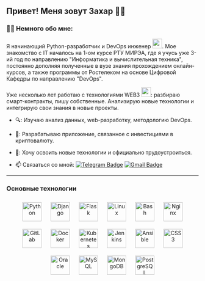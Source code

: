 Привет! Меня зовут Захар 🤟🏾
---

### :man_technologist: Немного обо мне:
Я начинающий Python-разработчик и DevOps инженер <img src="https://media.giphy.com/media/3oKIPnAiaMCws8nOsE/giphy.gif" width="25px">. Мое знакомство с IT началось на 1-ом курсе РТУ МИРЭА, где я учусь уже 3-ий год по направлению "Информатика и вычислительная техника", постоянно дополняя полученные в вузе знания прохождением онлайн-курсов, а также программы от Ростелеком на основе Цифровой Кафедры по направлению "DevOps".

Уже несколько лет работаю с технологиями WEB3 <img src="https://media.giphy.com/media/v0u7eU0nSmOJ0hGf6n/giphy.gif" width="25px">: разбираю смарт-контракты, пишу собственные. Анализирую новые технологии и интегрирую свои знания в новые проекты.

- 🔍: Изучаю анализ данных, web-разработку, методологию DevOps. 

- 🚀: Разрабатываю приложение, связанное с инвестициями в криптовалюту.

- 👜: Хочу освоить новые технологии и официально трудоустроиться.

- :mailbox: Связаться со мной: [![Telegram Badge](https://img.shields.io/badge/-Dvurechensky_Zakhar-blue?style=flat&logo=Telegram&logoColor=white)](https://t.me/zakhardenn) [![Gmail Badge](https://img.shields.io/badge/-Gmail-red?style=flat&logo=Gmail&logoColor=white)](mailto:zakhardenn@gmail.com)

---
### Основные технологии  
<div align="center">  
<a href="https://www.python.org/" target="_blank"><img style="margin: 10px" src="https://profilinator.rishav.dev/skills-assets/python-original.svg" alt="Python" height="50" /></a>  
<a href="https://www.djangoproject.com/" target="_blank"><img style="margin: 10px" src="https://profilinator.rishav.dev/skills-assets/django-original.svg" alt="Django" height="50" /></a> 
<a href="https://flask.palletsprojects.com/" target="_blank"><img style="margin: 10px" src="https://profilinator.rishav.dev/skills-assets/flask.png" alt="Flask" height="50" /></a>  
<a href="https://www.linux.org/" target="_blank"><img style="margin: 10px" src="https://profilinator.rishav.dev/skills-assets/linux-original.svg" alt="Linux" height="50" /></a>  
<a href="https://www.gnu.org/software/bash/" target="_blank"><img style="margin: 10px" src="https://profilinator.rishav.dev/skills-assets/gnu_bash-icon.svg" alt="Bash" height="50" /></a>  
<a href="https://www.nginx.com/" target="_blank"><img style="margin: 10px" src="https://profilinator.rishav.dev/skills-assets/nginx-original.svg" alt="Nginx" height="50" /></a>  
<a href="https://about.gitlab.com/" target="_blank"><img style="margin: 10px" src="https://profilinator.rishav.dev/skills-assets/gitlab.svg" alt="GitLab" height="50" /></a>  
<a href="https://www.docker.com/" target="_blank"><img style="margin: 10px" src="https://profilinator.rishav.dev/skills-assets/docker-original-wordmark.svg" alt="Docker" height="50" /></a>  
<a href="https://kubernetes.io/" target="_blank"><img style="margin: 10px" src="https://profilinator.rishav.dev/skills-assets/kubernetes-icon.svg" alt="Kubernetes" height="50" /></a>  
<a href="https://www.jenkins.io/" target="_blank"><img style="margin: 10px" src="https://profilinator.rishav.dev/skills-assets/jenkins-icon.svg" alt="Jenkins" height="50" /></a>   
<a href="https://www.ansible.com/" target="_blank"><img style="margin: 10px" src="https://profilinator.rishav.dev/skills-assets/ansible.png" alt="Ansible" height="50" /></a>  
<a href="https://www.w3schools.com/css/" target="_blank"><img style="margin: 10px" src="https://profilinator.rishav.dev/skills-assets/css3-original-wordmark.svg" alt="CSS3" height="50" /></a>  
<a href="https://www.oracle.com/in/index.html" target="_blank"><img style="margin: 10px" src="https://profilinator.rishav.dev/skills-assets/oracle-original.svg" alt="Oracle" height="50" /></a>  
<a href="https://www.mysql.com/" target="_blank"><img style="margin: 10px" src="https://profilinator.rishav.dev/skills-assets/mysql-original-wordmark.svg" alt="MySQL" height="50" /></a>  
<a href="https://www.mongodb.com/" target="_blank"><img style="margin: 10px" src="https://profilinator.rishav.dev/skills-assets/mongodb-original-wordmark.svg" alt="MongoDB" height="50" /></a>  
<a href="https://www.postgresql.org/" target="_blank"><img style="margin: 10px" src="https://profilinator.rishav.dev/skills-assets/postgresql-original-wordmark.svg" alt="PostgreSQL" height="50" /></a>  
</div>



